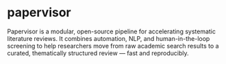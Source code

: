 # papervisor
Papervisor is a modular, open-source pipeline for accelerating systematic literature reviews. It combines automation, NLP, and human-in-the-loop screening to help researchers move from raw academic search results to a curated, thematically structured review — fast and reproducibly.
